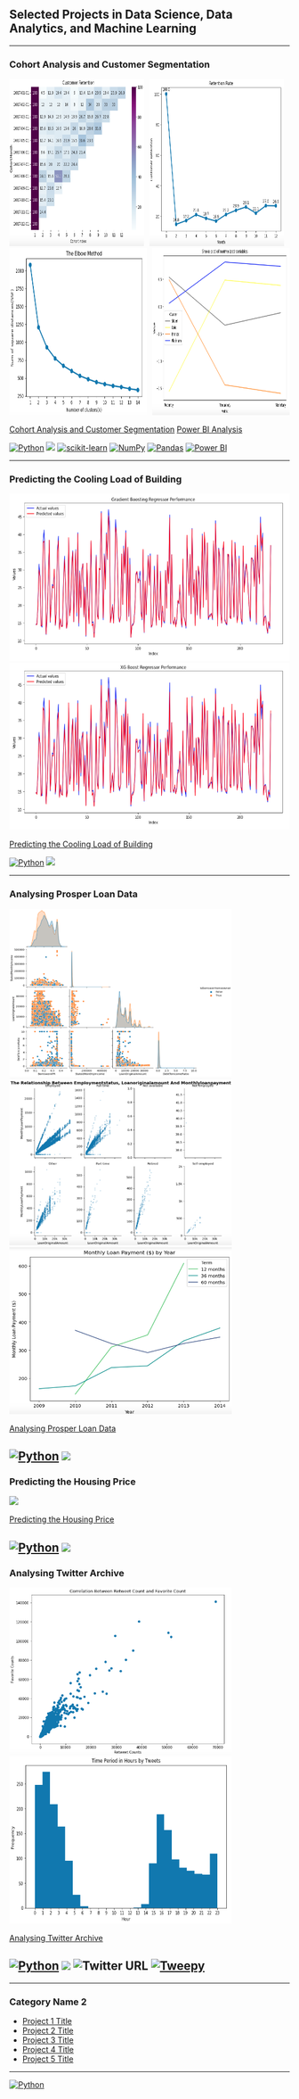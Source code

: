 ## Selected Projects in Data Science, Data Analytics, and Machine Learning
---

<h3>Cohort Analysis and Customer Segmentation</h3>


<div style="display: flex;">
  <div style="margin-right: 10px;">
    <img src="images/CustomerRetention.png?raw=true" alt="Customer Retention" style="width: 400px; height: 300px;">
  </div>
  <div style="margin-right: 10px;">
    <img src="images/RetentionRate.png?raw=true" alt="Retention Rate" style="width: 400px; height: 300px;">
  </div>
</div>
<div style="display: flex;">
  <div style="margin-right: 10px;">
    <img src="images/ElbowPlot.png?raw=true" alt="Elbow Plot" style="width: 400px; height: 300px;">
  </div>
  <div>
    <img src="images/SnakePlot.png?raw=true" alt="Snake Plot" style="width: 400px; height: 300px;">
  </div>
</div>



[Cohort Analysis and Customer Segmentation](https://github.com/Paul-Asamoah-Boadu/Cohort-Analysis-and-Customer-Segmentation)
[Power BI Analysis](https://app.powerbi.com/view?r=eyJrIjoiODVlOTFmZjYtYzRiNi00MTk0LWFhMDktOGJiMWEzNWJkYzNhIiwidCI6ImRmODY3OWNkLWE4MGUtNDVkOC05OWFjLWM4M2VkN2ZmOTVhMCJ9)

[![Python](https://img.shields.io/badge/Python-white?logo=python&logoColor=blue&color=white)](https://www.python.org/) [![](https://img.shields.io/badge/Jupyter-white?logo=Jupyter)](https://jupyter.org/) [<img src="https://scikit-learn.org/stable/_static/scikit-learn-logo-small.png" alt="scikit-learn" width="70" height="20">](https://scikit-learn.org/) [![NumPy](https://img.shields.io/badge/NumPy-white?logo=numpy&logoColor=blue&color=white)](https://numpy.org/) [![Pandas](https://img.shields.io/badge/Pandas-white?logo=pandas&logoColor=black&color=white)](https://pandas.pydata.org/) [![Power BI](https://img.shields.io/badge/Power%20BI-blue?logo=power-bi&logoColor=gold&color=white)](https://powerbi.microsoft.com/en-us/)

---

<h3>Predicting the Cooling Load of Building</h3>

<img src="images/Gradient Boosting.png?raw=true" width="600" height="300"/>
<img src="images/XG Boosting.png?raw=true" width="600" height="300"/>


[Predicting the Cooling Load of Building](https://github.com/Paul-Asamoah-Boadu/Predicting-the-Cooling-Load-of-Buildings)

[![Python](https://img.shields.io/badge/Python-white?logo=python&logoColor=blue&color=white)](#) [![](https://img.shields.io/badge/Jupyter-white?logo=Jupyter)](#) 

---

<h3>Analysing Prosper Loan Data</h3>

<img src="images/BorrowerHome.png?raw=true" width="400" height="300"/> <img src="images/Relationship.png?raw=true" width="400" height="300"/> 
<img src="images/LoanPayment.png?raw=true" width="400" height="300"/>

[Analysing Prosper Loan Data](https://github.com/Paul-Asamoah-Boadu/Prosper-Loan-Data)

[![Python](https://img.shields.io/badge/Python-white?logo=python&logoColor=blue&color=white)](#) [![](https://img.shields.io/badge/Jupyter-white?logo=Jupyter)](#) 
---

<h3>Predicting the Housing Price</h3>

<img src="images/dummy_thumbnail.jpg?raw=true"/>

[Predicting the Housing Price](https://github.com/Paul-Asamoah-Boadu/)

[![Python](https://img.shields.io/badge/Python-white?logo=python&logoColor=blue&color=white)](#) [![](https://img.shields.io/badge/Jupyter-white?logo=Jupyter)](#)
---

<h3>Analysing Twitter Archive</h3>

<img src="images/Corr.png?raw=true" width="400" height="300"/>
<img src="images/TimeStamp.png?raw=true" width="400" height="300"/>

[Analysing Twitter Archive](https://github.com/Paul-Asamoah-Boadu/Wrangling-and-Analyze-Data)

[![Python](https://img.shields.io/badge/Python-white?logo=python&logoColor=blue&color=white)](#) [![](https://img.shields.io/badge/Jupyter-white?logo=Jupyter)](#) ![Twitter URL](https://img.shields.io/twitter/url?style=social&url=https%3A%2F%2Fen.wikipedia.org%2Fwiki%2FWeRateDogs)
[![Tweepy](https://img.shields.io/badge/Tweepy-blue?logo=Tweepy&logoColor=white&color=white)](https://www.tweepy.org/)
---

---

### Category Name 2

- [Project 1 Title](http://example.com/)
- [Project 2 Title](http://example.com/)
- [Project 3 Title](http://example.com/)
- [Project 4 Title](http://example.com/)
- [Project 5 Title](http://example.com/)

---


[![Python](https://img.shields.io/badge/Python-white?logo=python&logoColor=blue&color=white)](#)

